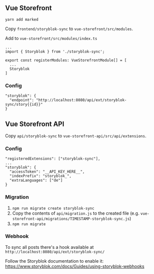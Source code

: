 ## Vue Storefront

`yarn add marked`

Copy `frontend/storyblok-sync` to `vue-storefront/src/modules`.

Add to `vue-storefront/src/modules/index.ts`

```
...
import { Storyblok } from './storyblok-sync';

export const registerModules: VueStorefrontModule[] = [
  ...
  Storyblok
]
```

### Config

```
"storyblok": {
  "endpoint": "http://localhost:8080/api/ext/storyblok-sync/story{{id}}"
}
```

## Vue Storefront API

Copy `api/storyblok-sync` to `vue-storefront-api/src/api/extensions`.

### Config

```
"registeredExtensions": ["storyblok-sync"],
...
"storyblok": {
  "accessToken": "__API_KEY_HERE__",
  "indexPrefix": "storyblok_",
  "extraLanguages": ["de"]
}
```

### Migration
1. `npm run migrate create storyblok-sync`
2. Copy the contents of `api/migration.js` to the created file (e.g. `vue-storefront-api/migrations/TIMESTAMP-storyblok-sync.js`)
3. `npm run migrate`

### Webhook

To sync all posts there's a hook available at `http://localhost:8080/api/ext/storyblok-sync/`

Follow the Storyblok documentation to enable it: https://www.storyblok.com/docs/Guides/using-storyblok-webhooks
